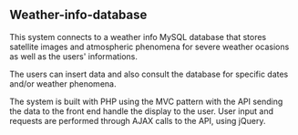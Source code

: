 ## Weather-info-database
This system connects to a weather info MySQL database that stores satellite images and atmospheric phenomena for severe weather ocasions as well as the users' informations.

The users can insert data and also consult the database for specific dates and/or weather phenomena.

The system is built with PHP using the MVC pattern with the API sending the data to the front end handle the display to the user.
User input and requests are performed through AJAX calls to the API, using jQuery.
